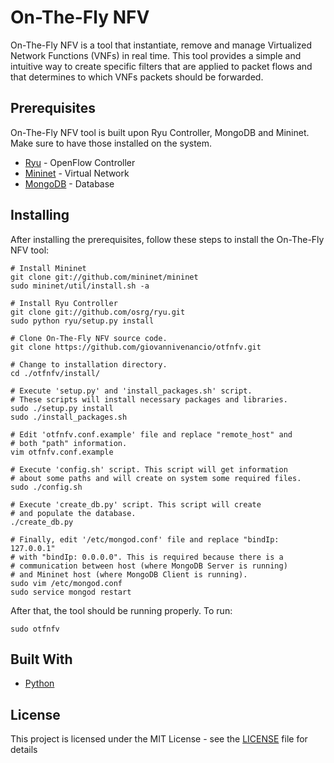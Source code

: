# On-The-Fly NFV

On-The-Fly NFV is a tool that instantiate, remove and manage Virtualized Network Functions (VNFs) in real time. This tool provides a simple and intuitive way to create specific filters that are applied to packet flows and that determines to which VNFs packets should be forwarded.

## Prerequisites

On-The-Fly NFV tool is built upon Ryu Controller, MongoDB and Mininet. Make sure to have those installed on the system.

* [Ryu](https://osrg.github.io/ryu/) - OpenFlow Controller
* [Mininet](http://mininet.org/) - Virtual Network
* [MongoDB](https://www.mongodb.com/) - Database

## Installing

After installing the prerequisites, follow these steps to install the On-The-Fly NFV tool:

```
# Install Mininet
git clone git://github.com/mininet/mininet
sudo mininet/util/install.sh -a

# Install Ryu Controller
git clone git://github.com/osrg/ryu.git
sudo python ryu/setup.py install

# Clone On-The-Fly NFV source code.
git clone https://github.com/giovannivenancio/otfnfv.git

# Change to installation directory.
cd ./otfnfv/install/

# Execute 'setup.py' and 'install_packages.sh' script.
# These scripts will install necessary packages and libraries.
sudo ./setup.py install
sudo ./install_packages.sh

# Edit 'otfnfv.conf.example' file and replace "remote_host" and
# both "path" information.
vim otfnfv.conf.example

# Execute 'config.sh' script. This script will get information
# about some paths and will create on system some required files.
sudo ./config.sh

# Execute 'create_db.py' script. This script will create
# and populate the database.
./create_db.py

# Finally, edit '/etc/mongod.conf' file and replace "bindIp: 127.0.0.1"
# with "bindIp: 0.0.0.0". This is required because there is a
# communication between host (where MongoDB Server is running)
# and Mininet host (where MongoDB Client is running).
sudo vim /etc/mongod.conf
sudo service mongod restart
```

After that, the tool should be running properly.
To run:

```
sudo otfnfv
```

## Built With

* [Python](https://www.python.org/)

## License

This project is licensed under the MIT License - see the [LICENSE](LICENSE) file for details

